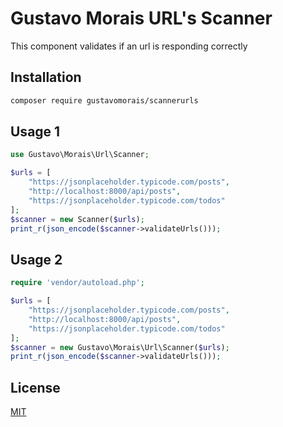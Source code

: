 # Gustavo Morais URL's Scanner

This component validates if an url is responding correctly

## Installation

```bash
composer require gustavomorais/scannerurls
```

## Usage 1

```php
use Gustavo\Morais\Url\Scanner;

$urls = [
    "https://jsonplaceholder.typicode.com/posts",
    "http://localhost:8000/api/posts",
    "https://jsonplaceholder.typicode.com/todos"
];
$scanner = new Scanner($urls);
print_r(json_encode($scanner->validateUrls()));
```
## Usage 2

```php
require 'vendor/autoload.php';

$urls = [
    "https://jsonplaceholder.typicode.com/posts",
    "http://localhost:8000/api/posts",
    "https://jsonplaceholder.typicode.com/todos"
];
$scanner = new Gustavo\Morais\Url\Scanner($urls);
print_r(json_encode($scanner->validateUrls()));
```

## License
[MIT](https://choosealicense.com/licenses/mit/)